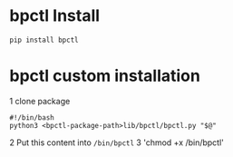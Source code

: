 # bpctl Install
```
pip install bpctl
```
# bpctl custom installation
1 clone package
```
#!/bin/bash
python3 <bpctl-package-path>lib/bpctl/bpctl.py "$@"
```
2 Put this content into `/bin/bpctl`
3 'chmod +x /bin/bpctl'
